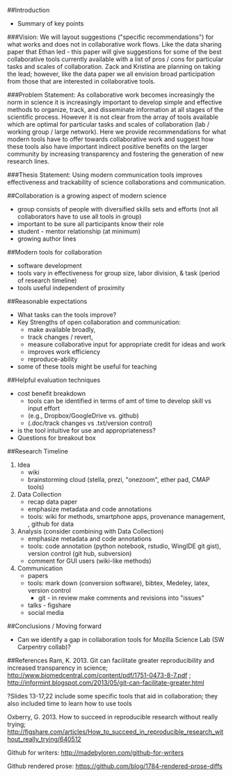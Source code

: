 ##Introduction
* Summary of key points

###Vision:
We will layout suggestions ("specific recommendations") for what works and does not in collaborative work flows. 
Like the data sharing paper that Ethan led - this paper will give suggestions for some of the best collaborative tools currently available with a list of pros / cons for particular tasks and scales of collaboration. 
Zack and Kristina are planning on taking the lead; however, like the data paper we all envision broad participation from those that are interested in collaborative tools. 

###Problem Statement:
As collaborative work becomes increasingly the norm in science it is increasingly important to develop simple and effective methods to organize, track, and disseminate information at all stages of the scientific process. 
However it is not clear from the array of tools available which are optimal for particular tasks and scales of collaboration (lab / working group / large network). 
Here we provide recommendations for what modern tools have to offer towards collaborative work and suggest how these tools also have important indirect positive benefits on the larger community by increasing transparency and fostering the generation of new research lines.

###Thesis Statement:
Using modern communication tools improves effectiveness and trackability of science collaborations and communication.

##Collaboration is a growing aspect of modern science
* group consists of people with diversified skills sets and efforts (not all collaborators have to use all tools in group)
* important to be sure all participants know their role
* student - mentor relationship (at minimum)
* growing author lines

##Modern tools for collaboration
* software development
* tools vary in effectiveness for group size, labor division, &  task (period of research timeline)
* tools useful independent of proximity
 
##Reasonable expectations
* What tasks can the tools improve?
* Key Strengths of open collaboration and communication: 
  * make available broadly, 
  * track changes / revert,
  * measure collaborative input for appropriate credit for ideas and work
  * improves work efficiency
  * reproduce-ability
* some of these tools might be useful for teaching
 
##Helpful evaluation techniques
* cost benefit breakdown 
  * tools can be identified in terms of amt of time to develop skill vs input effort 
  * (e.g., Dropbox/GoogleDrive vs. github)
  * (.doc/track changes vs .txt/version control)
* is the tool intuitive for use and appropriateness?
* Questions for breakout box
 
##Research Timeline
1. Idea
   * wiki
   * brainstorming cloud (stella, prezi, "onezoom",  ether pad, CMAP tools)
2. Data Collection
   * recap data paper
   * emphasize metadata and code annotations
   * tools: wiki for methods, smartphone apps, provenance management, , github for data 
3. Analysis (consider combining with Data Collection)
   * emphasize metadata and code annotations
   * tools: code annotation (python notebook, rstudio, WingIDE git gist), version control (git hub, subversion)
   * comment for GUI users (wiki-like methods)
4. Communication
   * papers
   * tools: mark down (conversion software), bibtex, Medeley, latex, version control
     * git - in review make comments and revisions into "issues"
   * talks - figshare
   * social media

##Conclusions / Moving forward
* Can we identify a gap in collaboration tools for Mozilla Science Lab (SW Carpentry collab)?

##References
Ram, K. 2013. Git can facilitate greater reproducibility and increased transparency in science; http://www.biomedcentral.com/content/pdf/1751-0473-8-7.pdf ; http://informint.blogspot.com/2013/05/git-can-facilitate-greater.html

?Slides 13-17,22 include some specific tools that aid in collaboration; they also included time to learn how to use tools

Oxberry, G. 2013. How to succeed in reproducible research without really trying; http://figshare.com/articles/How_to_succeed_in_reproducible_research_without_really_trying/640512 

Github for writers: http://madebyloren.com/github-for-writers

Github rendered prose: https://github.com/blog/1784-rendered-prose-diffs
